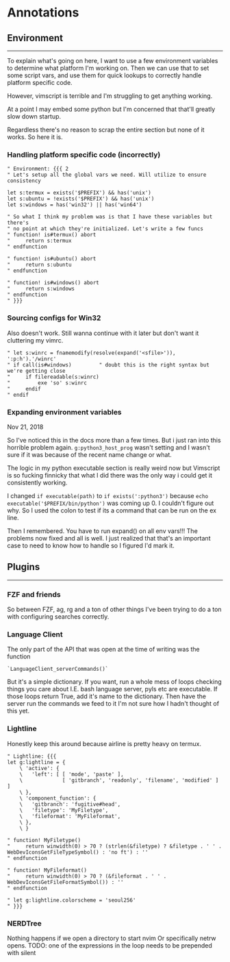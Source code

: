 # Annotations

## Environment
---------------

To explain what's going on here, I want to use a few environment variables to
determine what platform I'm working on. Then we can use that to set some script
vars, and use them for quick lookups to correctly handle platform specific code.

However, vimscript is terrible and I'm struggling to get anything working.

At a point I may embed some python but I'm concerned that that'll greatly slow
down startup.

Regardless there's no reason to scrap the entire section but none of it works.
So here it is.

### Handling platform specific code (incorrectly)

```viml
" Environment: {{{ 2
" Let's setup all the global vars we need. Will utilize to ensure consistency

let s:termux = exists('$PREFIX') && has('unix')
let s:ubuntu = !exists('$PREFIX') && has('unix')
let s:windows = has('win32') || has('win64')

" So what I think my problem was is that I have these variables but there's
" no point at which they're initialized. Let's write a few funcs
" function! is#termux() abort
"     return s:termux
" endfunction

" function! is#ubuntu() abort
"     return s:ubuntu
" endfunction

" function! is#windows() abort
"     return s:windows
" endfunction
" }}}
```

### Sourcing configs for Win32

Also doesn't work. Still wanna continue with it later but don't want it
cluttering my vimrc.

```viml
" let s:winrc = fnamemodify(resolve(expand('<sfile>')), ':p:h').'/winrc'
" if call(is#windows)         " doubt this is the right syntax but we're getting close
"     if filereadable(s:winrc)
"         exe 'so' s:winrc
"     endif
" endif
```

### Expanding environment variables

Nov 21, 2018

So I've noticed this in the docs more than a few times. But i just ran into this
horrible problem again. `g:python3_host_prog` wasn't setting and I wasn't sure
if it was because of the recent name change or what.

The logic in my python executable section is really weird now but
Vimscript is so fucking finnicky that what I did there was the only way i
could get it consistently working.

I changed `if executable(path)` to `if exists(':python3')` because
`echo executable('$PREFIX/bin/python')` was coming up 0. I couldn't figure out
why. So I used the colon to test if its a command that can be run on the ex
line.

Then I remembered. You have to run expand() on all env vars!!! The problems now
fixed and all is well. I just realized that that's an important case to need to
know how to handle so I figured I'd mark it.

## Plugins
------------

### FZF and friends

So between FZF, ag, rg and a ton of other things I've been trying to do a ton with configuring searches correctly.

### Language Client

The only part of the API that was open at the time of writing was the function

    `LanguageClient_serverCommands()`

But it's a simple dictionary. If you want, run a whole mess of loops checking
things you care about I.E. bash language server, pyls etc are executable.
If those loops return True, add it's name to the dictionary. Then have the
server run the commands we feed to it
I'm not sure how I hadn't thought of this yet.

### Lightline

Honestly keep this around because airline is pretty heavy on termux.

```viml
" Lightline: {{{
let g:lightline = {
    \ 'active': {
    \   'left': [ [ 'mode', 'paste' ],
    \             [ 'gitbranch', 'readonly', 'filename', 'modified' ] ]
    \ },
    \ 'component_function': {
    \   'gitbranch': 'fugitive#head',
    \   'filetype': 'MyFiletype',
    \   'fileformat': 'MyFileformat',
    \ },
    \ }

" function! MyFiletype()
"     return winwidth(0) > 70 ? (strlen(&filetype) ? &filetype . ' ' . WebDevIconsGetFileTypeSymbol() : 'no ft') : ''
" endfunction

" function! MyFileformat()
"     return winwidth(0) > 70 ? (&fileformat . ' ' . WebDevIconsGetFileFormatSymbol()) : ''
" endfunction

" let g:lightline.colorscheme = 'seoul256'
" }}}
```

### NERDTree

Nothing happens if we open a directory to start nvim
Or specifically netrw opens.
TODO: one of the expressions in the loop needs to be prepended with silent
